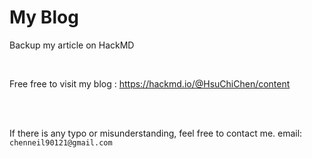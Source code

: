 # My Blog
Backup my article on HackMD

<br>

Free free to visit my blog : https://hackmd.io/@HsuChiChen/content


<br><br>


If there is any typo or misunderstanding, feel free to contact me.
email: `chenneil90121@gmail.com`